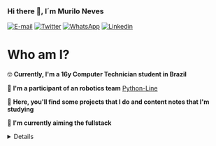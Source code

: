 ### Hi there 👋, I´m Murilo Neves

[![E-mail](http://img.shields.io/badge/Gmail-800BEE?logo=gmail&style=for-the-badge&logoColor=white)](mailto::murilodesouzaneves@gmail.com)
[![Twitter](http://img.shields.io/badge/Twitter-800BEE?logo=twitter&style=for-the-badge&logoColor=white)](https://twitter.com/_muriloneves_)
[![WhatsApp](https://img.shields.io/badge/WhatsApp-800BEE?logo=whatsapp&style=for-the-badge&logoColor=white)](https://api.whatsapp.com/send?1=pt_BR&phone=5543988083996)
[![Linkedin](https://img.shields.io/badge/Linkedin-800BEE?logo=linkedin&style=for-the-badge&logoColor=white)](https://www.linkedin.com/in/murilo-souza-5b672a1a0/)

# Who am I?
:nerd_face: **Currently, I'm a 16y Computer Technician student in Brazil**  

:robot: **I'm a participant of an robotics team** [Python-Line](https://github.com/Python-Line)

:bookmark_tabs: **Here, you'll find some projects that I do and content notes that I'm studying** 

:seedling: **I'm currently aiming the fullstack**

<details>
<ul>
    👩‍💻I have experience with:
    <li><img src="https://img.shields.io/badge/HTML5-800BEE?logo=HTML5&style=for-the-badge&logoColor=white"/></li>
    <li><img src="https://img.shields.io/badge/CSS3-800BEE?logo=CSS3&style=for-the-badge&logoColor=white"/></li>
    <li><img src="https://img.shields.io/badge/JavaScript-800BEE?logo=Javascript&style=for-the-badge&logoColor=white"/></li>
    <li><img src="https://img.shields.io/badge/-800BEE?logo=C&style=for-the-badge&logoColor=white"/></li>
</ul>

<ul>
    📚I'm studying: 
      <li><img src="https://img.shields.io/badge/ReactJS-800BEE?logo=React&style=for-the-badge&logoColor=white"/></li>
        <li><img src="https://img.shields.io/badge/NodeJS-800BEE?logo=Node.JS&style=for-the-badge&logoColor=white"/></li>
        <li><img src="https://img.shields.io/badge/React Navite-800BEE?logo=React&style=for-the-badge&logoColor=white"/></li>
</ul>
</details>
